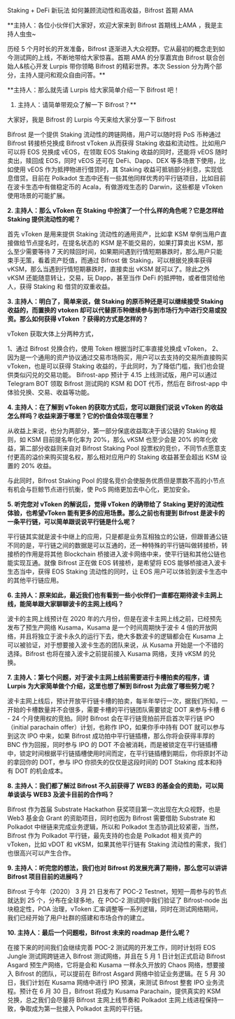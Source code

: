 Staking + DeFi 新玩法 如何兼顾流动性和高收益，Bifrost 首期 AMA

**主持人：各位小伙伴们大家好，欢迎大家来到 Bifrost 首期线上AMA ，我是主持人虫虫~

历经 5 个月时长的开发准备，Bifrost 逐渐进入大众视野。它从最初的概念走到如今测试网的上线，不断地带给大家惊喜。首期 AMA 的分享嘉宾由 Bifrost 联合创始人&核心开发 Lurpis 带你领略 Bifrost 的精彩世界。本次 Session 分为两个部分，主持人提问和观众自由问答。**

**主持人：那么就先请 Lurpis 给大家简单介绍一下 Bifrost 吧！

1. 主持人：请简单带观众了解一下 Bifrost？**

大家好，我是 Bifrost 的 Lurpis 今天来给大家分享一下 Bifrost 

Bifrost 是一个提供 Staking 流动性的跨链网络，用户可以随时将 PoS 币种通过 Bifrost 转接桥兑换成 Bifrost vToken 从而获得 Staking 收益和流动性。比如用户可以将 EOS 兑换成 vEOS，在领取 EOS Staking 收益的同时，还能将 vEOS 随时卖出，赎回成 EOS，同时 vEOS 还可在 DeFi、Dapp、DEX 等多场景下使用，比如使用 vEOS 作为抵押物进行借贷时，其 Staking 收益可抵销部分利息，实现低息借贷。目前在 Polkadot 生态中还有一些其他同样优秀的平行链项目，比如目前在波卡生态中有做稳定币的 Acala，有做游戏生态的 Darwin，这些都是 vToken 使用场景的可能扩展。

**2. 主持人：那么 vToken 在 Staking 中扮演了一个什么样的角色呢？它是怎样给 Staking 提供流动性的呢？**

首先 vToken 是用来提供 Staking 流动性的通用资产，比如拿 KSM 举例当用户直接做给节点提名时，在提名状态的 KSM 是不能交易的，如果打算卖出 KSM，那么至少需要等待 7 天的赎回时间，如果期间遇到行情短期暴跌时，那么用户只能束手无策，看着资产贬值，而通过 Bifrost 做 Staking，可以根据兑换率获得 vKSM，那么当遇到行情短期暴跌时，直接卖出 vKSM 就可以了。除此之外 vKSM 还能随意转让，交易，玩 Dapp，甚至当作 DeFi 的抵押物，或者借贷给他人，获得 Staking 和 借贷的双重收益。

**3. 主持人：明白了，简单来说，做 Staking 的原币种还是可以继续接受 Staking 收益的，而置换的 vtoken 却可以代替原币种继续参与到市场行为中进行交易或投资。那么如何获得 vToken ？获得的方式是怎样的？**

vToken 获取大体上分两种方式，

1、通过 Bifrost 兑换合约，使用 Token 根据当时汇率直接兑换成 vToken，
2、因为是一个通用的资产协议通过交易市场购买，用户可以去支持的交易所直接购买 vToken，也是可以获得 Staking 收益的，于此同时，为了降低门槛，我们也会提供类似闪兑的交易功能。
Bifrost-app 预计于 4.15 上线测试版，用户可以通过 Telegram BOT 领取 Bifrost 测试网的 KSM 和 DOT 代币，然后在 Bifrost-app 中体验兑换、交易、收益等功能。

**4. 主持人：在了解到 vToken 的获取方式后，您可以跟我们说说 vToken 的收益怎么样吗？收益来源于哪里？它的价值会体现在哪里？**

从收益上来说，也分为两部分，第一部分保底收益取决于该公链的 Staking 规则，如 KSM 目前提名年化率为 20%，那么 vKSM 也至少会是 20% 的年化收益，第二部分收益则来自对 Bifrost Staking Pool 投票权的竞价，不同节点愿意支付更高的溢价来购买提名权，那么相对应用户的 Staking 收益甚至会超出 KSM 设置的 20% 收益。

与此同时，Bifrost Staking Pool 的提名竞价会使服务优质但是票数不高的小节点有机会与巨鲸节点进行抗衡，使 PoS 网络更加去中心化，更加安全。

**5. 听完您对 vToken 的解说后，觉得 vToken 的确带给了 Staking 更好的流动性体验，也希望vToken 能有更多的应用场景。那么之前也有提到 Bifrost 是波卡的一条平行链，可以简单跟说说平行链是什么呢？**

平行链其实就是波卡中继上的应用，只是都是业务互相独立的公链，但跟普通公链不同的是，平行链之间的数据是可以互通的，还一种特殊的平行链叫做转接桥，转接桥的作用是将其他 Blockchain 桥接进入波卡网络中来，使平行链和其他公链也能实现互通。就像 Bifrost 正在做 EOS 转接桥，是希望将 EOS 能够桥接进入波卡生态当中，获得 EOS Staking 流动性的同时，让 EOS 用户可以体验到波卡生态中的其他平行链应用。

**6. 主持人：原来如此，最近我们也有看到一些小伙伴们一直都在期待波卡主网上线，能简单跟大家聊聊波卡的主网上线吗？**

波卡的主网上线预计在 2020 年的六月份，但是在波卡主网上线之前，已经预先发布了预生产网络 Kusama，Kusama 是一个时间周期快于波卡 4 倍的开放网络，并且将独立于波卡永久的运行下去，绝大多数波卡的逻辑都会在 Kusama 上可以被验证，对于想要接入波卡生态的团队来说，从 Kusama 开始是一个不错的选择。Bifrost 也将在接入波卡之前提前接入 Kusama 网络，支持  vKSM 的兑换。

**7. 主持人：第七个问题，对于波卡主网上线前需要进行卡槽拍卖的程序，请 Lurpis 为大家简单做个介绍，这里也想了解到 Bifrost 为此做了哪些努力呢？**

波卡主网上线后，预计开放平行链卡槽的拍卖，每半年举行一次，据我们所知，一开始的卡槽数量并不会很多，需要卡槽的平行链团队需要锁定 DOT 来参与卡槽 6 - 24 个月使用权的竞拍。同时 Bifrost 会在平行链竞拍前开启首次平行链 IPO（initial parachain offer）计划，也称作 IPO，如果你手中持有 DOT 就可以参与到这次 IPO 中来，如果 Bifrost 成功拍中平行链插槽，那么你将会获得丰厚的 BNC 作为回报，同时参与 IPO 的 DOT 不会被消耗，而是被锁定在平行链插槽中，锁定时间根据平行链插槽使用时间而定，在平行链插槽到期后，你将原封不动的拿回你的 DOT，参与 IPO 你损失的仅仅是这段时间的 DOT Staking 成本和持有 DOT 的机会成本。

**8. 主持人：我们都了解过 Bifrost 不久前获得了 WEB3 的基金会的资助，可以简单谈谈与 WEB3 及波卡目前的合作吗？**

Bifrost 作为首届 Substrate Hackathon 获奖项目第一次出现在大众视野，也是 Web3 基金会 Grant 的资助项目，同时也因为 Bifrost 需要借助 Substrate 和 Polkadot 中继链来完成业务逻辑，所以和 Polkadot 生态协调比较紧密，当然，Bifrost 作为 Polkadot 平行链，最先支持的也会是 Polkadot 相关资产的 vToken，比如 vDOT 和 vKSM，如果其他平行链有 Staking 流动性的需求，我们也很高兴可以产生合作。

**9. 主持人：听完您的想法，我们也对 Bifrost 的发展充满了期待，那么您可以讲讲 Bifrost 项目目前的进展吗？**

Bifrost 于今年（2020） 3 月 21 日发布了 POC-2 Testnet，短短一周参与的节点就达到 25 个，分布在全球多地，在 POC-2 测试网中我们验证了 Bifrost-node 出块稳定性，POA 治理，vToken 汇率调整等一系列逻辑，同时在测试网络期间，我们已经开始了用户社群的搭建和市场合作的建立。

**10. 主持人：最后一个问题啦，Bifrost 未来的 roadmap 是什么呢？**

在接下来的时间我们会继续完善 POC-2 测试网的开发工作，同时计划将 EOS Jungle 测试网跨链进入 Bifrost 测试网络，并且在 5 月 1 日计划正式启动 Bifrost Asgard 预生产网络，它将是会和 Kusama 一样永久开放的 Chaos 网络，想要接入 Bifrost 的团队，可以提前在 Bifrost Asgard 网络中验证业务逻辑。在 5 月 30 日，我们计划在 Kusama 网络中进行 IPO 预演，来测试 Bifrost 整套 IPO 业务流程。预计在 6 月 30 日，Bifrost 将成为 Kusama Parachain，提供真实的 KSM 兑换，总之我们会尽量将 Bifrost 主网上线节奏和 Polkadot 主网上线进程保持一致，争取成为第一批接入 Polkadot 主网的平行链。